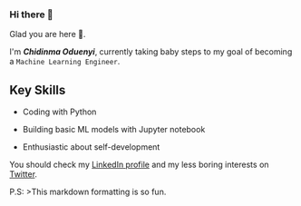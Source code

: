 ### Hi there 👋

Glad you are here 🤗. 

I'm ***Chidinma Oduenyi***, currently taking baby steps to my goal of becoming a `Machine Learning Engineer`.

## Key Skills

* Coding with Python

* Building basic ML models with Jupyter notebook

* Enthusiastic about self-development

You should check my [LinkedIn profile](https://www.linkedin.com/in/chidinmaoduenyi) and my less boring interests on [Twitter](https://twitter.com/Chisequ).



P.S: >This markdown formatting is so fun.

<!--
**Chisequ/Chisequ** is a ✨ _special_ ✨ repository because its `README.md` (this file) appears on your GitHub profile.

Here are some ideas to get you started:

- 🔭 I’m currently working on ...
- 🌱 I’m currently learning ...
- 👯 I’m looking to collaborate on ...
- 🤔 I’m looking for help with ...
- 💬 Ask me about ...
- 📫 How to reach me: ...
- 😄 Pronouns: ...
- ⚡ Fun fact: ...
-->
